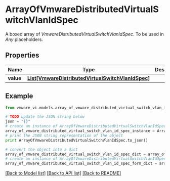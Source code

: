 # ArrayOfVmwareDistributedVirtualSwitchVlanIdSpec

A boxed array of *VmwareDistributedVirtualSwitchVlanIdSpec*. To be used in *Any* placeholders. 

## Properties
Name | Type | Description | Notes
------------ | ------------- | ------------- | -------------
**value** | [**List[VmwareDistributedVirtualSwitchVlanIdSpec]**](VmwareDistributedVirtualSwitchVlanIdSpec.md) |  | 

## Example

```python
from vmware_vi.models.array_of_vmware_distributed_virtual_switch_vlan_id_spec import ArrayOfVmwareDistributedVirtualSwitchVlanIdSpec

# TODO update the JSON string below
json = "{}"
# create an instance of ArrayOfVmwareDistributedVirtualSwitchVlanIdSpec from a JSON string
array_of_vmware_distributed_virtual_switch_vlan_id_spec_instance = ArrayOfVmwareDistributedVirtualSwitchVlanIdSpec.from_json(json)
# print the JSON string representation of the object
print ArrayOfVmwareDistributedVirtualSwitchVlanIdSpec.to_json()

# convert the object into a dict
array_of_vmware_distributed_virtual_switch_vlan_id_spec_dict = array_of_vmware_distributed_virtual_switch_vlan_id_spec_instance.to_dict()
# create an instance of ArrayOfVmwareDistributedVirtualSwitchVlanIdSpec from a dict
array_of_vmware_distributed_virtual_switch_vlan_id_spec_form_dict = array_of_vmware_distributed_virtual_switch_vlan_id_spec.from_dict(array_of_vmware_distributed_virtual_switch_vlan_id_spec_dict)
```
[[Back to Model list]](../README.md#documentation-for-models) [[Back to API list]](../README.md#documentation-for-api-endpoints) [[Back to README]](../README.md)



